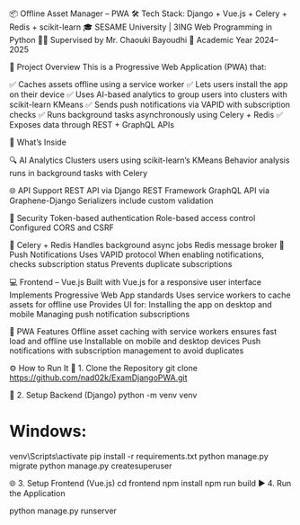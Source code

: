 📦 Offline Asset Manager – PWA
🛠️ Tech Stack: Django + Vue.js + Celery + Redis + scikit-learn
🎓 SESAME University | 3ING Web Programming in Python
👨‍🏫 Supervised by Mr. Chaouki Bayoudhi
📅 Academic Year 2024–2025

🎯 Project Overview
This is a Progressive Web Application (PWA) that:

✅ Caches assets offline using a service worker
✅ Lets users install the app on their device
✅ Uses AI-based analytics to group users into clusters with scikit-learn KMeans
✅ Sends push notifications via VAPID with subscription checks
✅ Runs background tasks asynchronously using Celery + Redis
✅ Exposes data through REST + GraphQL APIs

🧠 What’s Inside

🔍 AI Analytics
Clusters users using scikit-learn’s KMeans
Behavior analysis runs in background tasks with Celery

🌐 API Support
REST API via Django REST Framework
GraphQL API via Graphene-Django
Serializers include custom validation

🔐 Security
Token-based authentication
Role-based access control
Configured CORS and CSRF

🔄 Celery + Redis
Handles background async jobs
Redis message broker
🔔 Push Notifications
Uses VAPID protocol
When enabling notifications, checks subscription status
Prevents duplicate subscriptions

💻 Frontend – Vue.js
Built with Vue.js for a responsive user interface
Implements Progressive Web App standards
Uses service workers to cache assets for offline use
Provides UI for:
Installing the app on desktop and mobile
Managing push notification subscriptions

📱 PWA Features
Offline asset caching with service workers ensures fast load and offline use
Installable on mobile and desktop devices
Push notifications with subscription management to avoid duplicates

⚙️ How to Run It
📁 1. Clone the Repository
git clone https://github.com/nad02k/ExamDjangoPWA.git 

🐍 2. Setup Backend (Django)
python -m venv venv
# Windows:
venv\Scripts\activate
pip install -r requirements.txt
python manage.py migrate
python manage.py createsuperuser

🌐 3. Setup Frontend (Vue.js)
cd frontend
npm install
npm run build
▶️ 4. Run the Application

python manage.py runserver